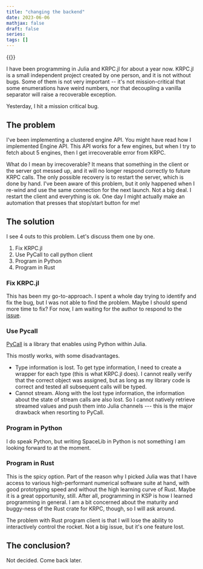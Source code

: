 ```yaml
---
title: "changing the backend"
date: 2023-06-06
mathjax: false
draft: false
series:
tags: []
---
```


{{<quote text="Houston, we've had a problem." class="white center" who="13">}}

I have been programming in Julia and KRPC.jl for about a year now. KRPC.jl is a small independent project created by one person, and it is not without bugs. Some of them is not very important -- it's not mission-critical that some enumerations have weird numbers, nor that decoupling a vanilla separator will raise a recoverable exception.

Yesterday, I hit a mission critical bug.

## The problem

I've been implementing a clustered engine API. You might have read how I implemented Engine API. This API works for a few engines, but when I try to fetch about 5 engines, then I get irrecoverable error from KRPC.

What do I mean by irrecoverable? It means that something in the client or the server got messed up, and it will no longer respond correctly to future KRPC calls. The only possible recovery is to restart the server, which is done by hand. I've been aware of this problem, but it only happened when I re-wind and use the same connection for the next launch. Not a big deal. I restart the client and everything is ok. One day I might actually make an automation that presses that stop/start button for me!

## The solution

I see 4 outs to this problem. Let's discuss them one by one.

1. Fix KRPC.jl
1. Use PyCall to call python client
1. Program in Python
1. Program in Rust

### Fix KRPC.jl

This has been my go-to-approach. I spent a whole day trying to identify and fix the bug, but I was not able to find the problem. Maybe I should spend more time to fix? For now, I am waiting for the author to respond to the [issue](https://github.com/BenChung/KRPC.jl/issues/16).

### Use Pycall

[PyCall](https://github.com/JuliaPy/PyCall.jl) is a library that enables using Python within Julia.

This mostly works, with some disadvantages.
- Type information is lost. To get type information, I need to create a wrapper for each type (this is what KRPC.jl does). I cannot really verify that the correct object was assigned, but as long as my library code is correct and tested all subsequent calls will be typed.
- Cannot stream. Along with the lost type information, the information about the state of stream calls are also lost. So I cannot natively retrieve streamed values and push them into Julia channels --- this is the major drawback when resorting to PyCall.

### Program in Python

I do speak Python, but writing SpaceLib in Python is not something I am looking forward to at the moment.

### Program in Rust

This is the spicy option. Part of the reason why I picked Julia was that I have access to various high-performant numerical software suite at hand, with good prototyping speed and without the high learning curve of Rust. Maybe it is a great opportunity, still. After all, programming in KSP is how I learned programming in general. I am a bit concerned about the maturity and buggy-ness of the Rust crate for KRPC, though, so I will ask around.

The problem with Rust program client is that I will lose the ability to interactively control the rocket. Not a big issue, but it's one feature lost.

## The conclusion?

Not decided. Come back later.
